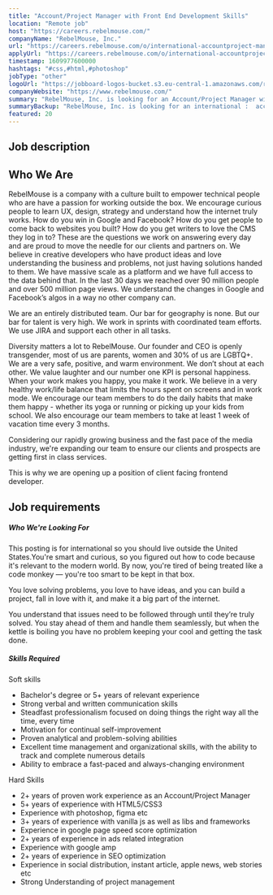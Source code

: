 ```yaml
---
title: "Account/Project Manager with Front End Development Skills"
location: "Remote job"
host: "https://careers.rebelmouse.com/"
companyName: "RebelMouse, Inc."
url: "https://careers.rebelmouse.com/o/international-accountproject-manager-with-front-end-development-skills"
applyUrl: "https://careers.rebelmouse.com/o/international-accountproject-manager-with-front-end-development-skills/c/new"
timestamp: 1609977600000
hashtags: "#css,#html,#photoshop"
jobType: "other"
logoUrl: "https://jobboard-logos-bucket.s3.eu-central-1.amazonaws.com/rebelmouse-inc-"
companyWebsite: "https://www.rebelmouse.com/"
summary: "RebelMouse, Inc. is looking for an Account/Project Manager with Front End Development Skills that has 5+ years of relevant experience."
summaryBackup: "RebelMouse, Inc. is looking for an international :  account that has experience in: #css, #html, #windows."
featured: 20
---
```


## Job description

## Who We Are

RebelMouse is a company with a culture built to empower technical people who are have a passion for working outside the box. We encourage curious people to learn UX, design, strategy and understand how the internet truly works. How do you win in Google and Facebook? How do you get people to come back to websites you built? How do you get writers to love the CMS they log in to? These are the questions we work on answering every day and are proud to move the needle for our clients and partners on. We believe in creative developers who have product ideas and love understanding the business and problems, not just having solutions handed to them. We have massive scale as a platform and we have full access to the data behind that. In the last 30 days we reached over 90 million people and over 500 million page views. We understand the changes in Google and Facebook’s algos in a way no other company can.

We are an entirely distributed team. Our bar for geography is none. But our bar for talent is very high. We work in sprints with coordinated team efforts. We use JIRA and support each other in all tasks.

Diversity matters a lot to RebelMouse. Our founder and CEO is openly transgender, most of us are parents, women and 30% of us are LGBTQ+. We are a very safe, positive, and warm environment. We don’t shout at each other. We value laughter and our number one KPI is personal happiness. When your work makes you happy, you make it work. We believe in a very healthy work/life balance that limits the hours spent on screens and in work mode. We encourage our team members to do the daily habits that make them happy - whether its yoga or running or picking up your kids from school. We also encourage our team members to take at least 1 week of vacation time every 3 months.

Considering our rapidly growing business and the fast pace of the media industry, we're expanding our team to ensure our clients and prospects are getting first in class services.

This is why we are opening up a position of client facing frontend developer.

## Job requirements

##### Who We're Looking For

This posting is for international so you should live outside the United States.You're smart and curious, so you figured out how to code because it's relevant to the modern world. By now, you're tired of being treated like a code monkey — you're too smart to be kept in that box.

You love solving problems, you love to have ideas, and you can build a project, fall in love with it, and make it a big part of the internet.

You understand that issues need to be followed through until they’re truly solved. You stay ahead of them and handle them seamlessly, but when the kettle is boiling you have no problem keeping your cool and getting the task done.

##### Skills Required

Soft skills

*   Bachelor's degree or 5+ years of relevant experience
*   Strong verbal and written communication skills
*   Steadfast professionalism focused on doing things the right way all the time, every time
*   Motivation for continual self-improvement
*   Proven analytical and problem-solving abilities
*   Excellent time management and organizational skills, with the ability to track and complete numerous details
*   Ability to embrace a fast-paced and always-changing environment

Hard Skills

*   2+ years of proven work experience as an Account/Project Manager
*   5+ years of experience with HTML5/CSS3
*   Experience with photoshop, figma etc
*   3+ years of experience with vanilla js as well as libs and frameworks
*   Experience in google page speed score optimization
*   2+ years of experience in ads related integration
*   Experience with google amp
*   2+ years of experience in SEO optimization
*   Experience in social distribution, instant article, apple news, web stories etc
*   Strong Understanding of project management
